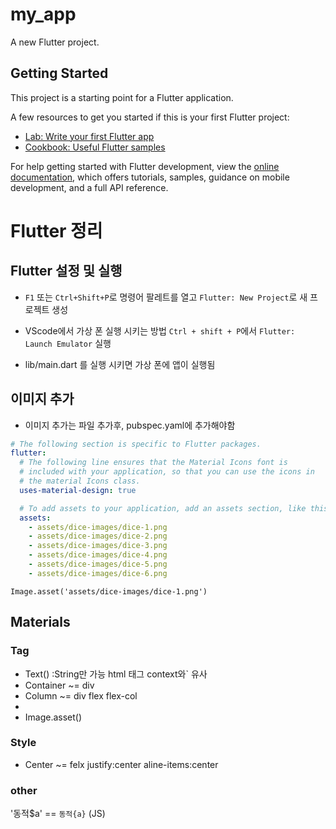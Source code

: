 # my_app

A new Flutter project.

## Getting Started

This project is a starting point for a Flutter application.

A few resources to get you started if this is your first Flutter project:

- [Lab: Write your first Flutter app](https://docs.flutter.dev/get-started/codelab)
- [Cookbook: Useful Flutter samples](https://docs.flutter.dev/cookbook)

For help getting started with Flutter development, view the
[online documentation](https://docs.flutter.dev/), which offers tutorials,
samples, guidance on mobile development, and a full API reference.

# Flutter 정리

## Flutter 설정 및 실행

- `F1` 또는 `Ctrl+Shift+P`로 명령어 팔레트를 열고 `Flutter: New Project`로 새 프로젝트 생성

- VScode에서 가상 폰 실행 시키는 방법
  `Ctrl + shift + P`에서 `Flutter: Launch Emulator` 실행

- lib/main.dart 를 실행 시키면 가상 폰에 앱이 실행됨

## 이미지 추가

- 이미지 추가는 파일 추가후, pubspec.yaml에 추가해야함

```yaml
# The following section is specific to Flutter packages.
flutter:
  # The following line ensures that the Material Icons font is
  # included with your application, so that you can use the icons in
  # the material Icons class.
  uses-material-design: true

  # To add assets to your application, add an assets section, like this:
  assets:
    - assets/dice-images/dice-1.png
    - assets/dice-images/dice-2.png
    - assets/dice-images/dice-3.png
    - assets/dice-images/dice-4.png
    - assets/dice-images/dice-5.png
    - assets/dice-images/dice-6.png
```

`Image.asset('assets/dice-images/dice-1.png')`

## Materials

### Tag

- Text() :String만 가능 html 태그 context와` 유사
- Container ~= div
- Column ~= div flex flex-col
-
- Image.asset()

### Style

- Center ~= felx justify:center aline-items:center

### other

'동적$a' == `동적{a}` (JS)
